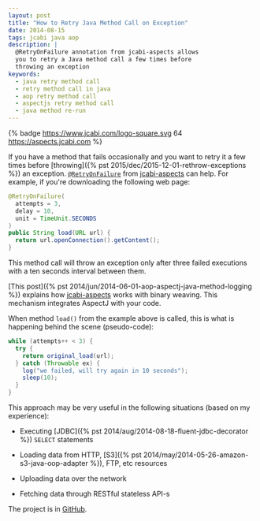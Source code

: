 ```yaml
---
layout: post
title: "How to Retry Java Method Call on Exception"
date: 2014-08-15
tags: jcabi java aop
description: |
  @RetryOnFailure annotation from jcabi-aspects allows
  you to retry a Java method call a few times before
  throwing an exception
keywords:
  - java retry method call
  - retry method call in java
  - aop retry method call
  - aspectjs retry method call
  - java method re-run
---
```


{% badge https://www.jcabi.com/logo-square.svg 64 https://aspects.jcabi.com %}

If you have a method that fails occasionally and
you want to retry it a few times before
[throwing]({% pst 2015/dec/2015-12-01-rethrow-exceptions %})
an exception. [`@RetryOnFailure`](https://aspects.jcabi.com/annotation-retryonfailure.html) from
[jcabi-aspects](https://aspects.jcabi.com) can help.
For example, if you're downloading the following web page:

```java
@RetryOnFailure(
  attempts = 3,
  delay = 10,
  unit = TimeUnit.SECONDS
)
public String load(URL url) {
  return url.openConnection().getContent();
}
```

This method call will throw an exception only after three
failed executions with a ten seconds interval between them.

<!--more-->

[This post]({% pst 2014/jun/2014-06-01-aop-aspectj-java-method-logging %})
explains how [jcabi-aspects](https://aspects.jcabi.com)
works with binary weaving. This mechanism integrates AspectJ with
your code.

When method `load()` from the example above is called, this is what
is happening behind the scene (pseudo-code):

```java
while (attempts++ < 3) {
  try {
    return original_load(url);
  } catch (Throwable ex) {
    log("we failed, will try again in 10 seconds");
    sleep(10);
  }
}
```

This approach may be very useful in the following situations
(based on my experience):

 * Executing [JDBC]({% pst 2014/aug/2014-08-18-fluent-jdbc-decorator %}) `SELECT` statements

 * Loading data from HTTP, [S3]({% pst 2014/may/2014-05-26-amazon-s3-java-oop-adapter %}), FTP, etc resources

 * Uploading data over the network

 * Fetching data through RESTful stateless API-s

The project is in [GitHub](https://github.com/jcabi/jcabi-aspects).
